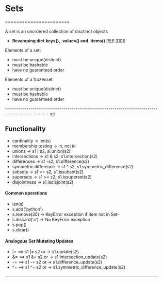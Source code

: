 # Sets
=======================


A set is an unordered collection of disctinct objects
- **Revamping dict.keys(), .values() and .items()** [PEP 3106](https://www.python.org/dev/peps/pep-3106/)

Elements of a set:

- must be unique(distinct)
- must be hashable
- have no guaranteed order

Elements of a frozenset:

- must be unique(distinct)
- must be hashable
- have no guaranteed order


-----------------------------------------------------------------------------------------------------git 

## Functionality 

* cardinality -> len(s)
* membership testing -> in, not in
* unions -> s1 | s2, si.union(s2)
* intersections -> s1 & s2, s1.intersection(s2)
* differences -> s1 -s2, s1.difference(s2)
* symmetric difference -> s1 ^ s2, s1.symmetric_difference(s2)
* subsets -> s1 <= s2, s1.issubset(s2)
* supersets -> s1 >= s2, s1.issuperset(s2)
* disjointness -> s1.isdisjoint(s2)


#### Common operations

- len(s)
- s.add('python')
- s.remove(30) -> KeyError exception if item not in Set-
- s.discard('a') -> No KeyError exception
- s.pop()
- s.clear()

#### Analogous Set Mutating Updates

* |=  ==> s1 |= s2 or -> s1.update(s2)
* &= ==> s1 &= s2 or -> s1.intersection_update(s2) 
* -= ==> s1 -= s2 or -> s1.difference_update(s2) 
* ^= ==> s1 ^= s2 or -> s1.symmetric_difference_update(s2) 


### 

-----------------------------------------------------------------------------------------------------